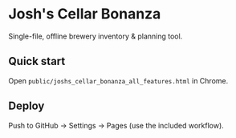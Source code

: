 # Josh's Cellar Bonanza

Single-file, offline brewery inventory & planning tool.

## Quick start
Open `public/joshs_cellar_bonanza_all_features.html` in Chrome.

## Deploy
Push to GitHub → Settings → Pages (use the included workflow).